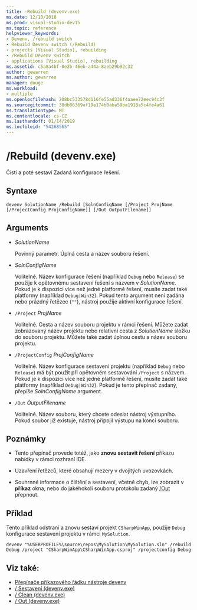 ```yaml
---
title: -Rebuild (devenv.exe)
ms.date: 12/10/2018
ms.prod: visual-studio-dev15
ms.topic: reference
helpviewer_keywords:
- Devenv, /rebuild switch
- Rebuild Devenv switch (/Rebuild)
- projects [Visual Studio], rebuilding
- /Rebuild Devenv switch
- applications [Visual Studio], rebuilding
ms.assetid: c5a8a4bf-0e2b-46eb-a44a-8aeb29b92c32
author: gewarren
ms.author: gewarren
manager: douge
ms.workload:
- multiple
ms.openlocfilehash: 208bc533578d116fe55ad336f4aaee72eec94c3f
ms.sourcegitcommit: 38db86369af19e174b0aba59ba1918a5c4fe4a61
ms.translationtype: MT
ms.contentlocale: cs-CZ
ms.lasthandoff: 01/14/2019
ms.locfileid: "54268565"
---
```

# <a name="rebuild-devenvexe"></a>/Rebuild (devenv.exe)

Čistí a poté sestaví Zadaná konfigurace řešení.

## <a name="syntax"></a>Syntaxe

```shell
devenv SolutionName /Rebuild [SolnConfigName [/Project ProjName [/ProjectConfig ProjConfigName]] [/Out OutputFilename]]
```

## <a name="arguments"></a>Arguments

- *SolutionName*

  Povinný parametr. Úplná cesta a název souboru řešení.

- *SolnConfigName*

  Volitelné. Název konfigurace řešení (například `Debug` nebo `Release`) se použije k opětovnému sestavení řešení s názvem v *SolutionName*. Pokud je k dispozici více než jedné platformě řešení, musíte zadat také platformy (například `Debug|Win32`). Pokud tento argument není zadána nebo prázdný řetězec (`""`), nástroj použije aktivní konfigurace řešení.

- `/Project` *ProjName*

  Volitelné. Cesta a název souboru projektu v rámci řešení. Můžete zadat zobrazovaný název projektu nebo relativní cesta z *SolutionName* složku do souboru projektu. Můžete také zadat úplnou cestu a název souboru projektu.

- `/ProjectConfig` *ProjConfigName*

  Volitelné. Název konfigurace sestavení projektu (například `Debug` nebo `Release`) má být použit při opětovném sestavování `/Project` s názvem. Pokud je k dispozici více než jedné platformě řešení, musíte zadat také platformy (například `Debug|Win32`). Pokud je tento přepínač zadaný, přepíše *SolnConfigName* argument.

- `/Out` *OutputFilename*

  Volitelné. Název souboru, který chcete odeslat nástroj výstupního. Pokud soubor již existuje, nástroj připojil výstupu na konci souboru.

## <a name="remarks"></a>Poznámky

- Tento přepínač provede totéž, jako **znovu sestavit řešení** příkazu nabídky v rámci rozhraní IDE.

- Uzavření řetězců, které obsahují mezery v dvojitých uvozovkách.

- Souhrnné informace o čištění a sestavení, včetně chyb, lze zobrazit v **příkaz** okna, nebo do jakéhokoli souboru protokolu zadaný [/Out](out-devenv-exe.md) přepnout.

## <a name="example"></a>Příklad

Tento příklad odstraní a znovu sestaví projekt `CSharpWinApp`, použije `Debug` konfigurace sestavení projektu v rámci `MySolution`.

```shell
devenv "%USERPROFILE%\source\repos\MySolution\MySolution.sln" /rebuild Debug /project "CSharpWinApp\CSharpWinApp.csproj" /projectconfig Debug
```

## <a name="see-also"></a>Viz také:

- [Přepínače příkazového řádku nástroje devenv](../../ide/reference/devenv-command-line-switches.md)
- [/ Sestavení (devenv.exe)](../../ide/reference/build-devenv-exe.md)
- [/ Clean (devenv.exe)](../../ide/reference/clean-devenv-exe.md)
- [/ Out (devenv.exe)](../../ide/reference/out-devenv-exe.md)